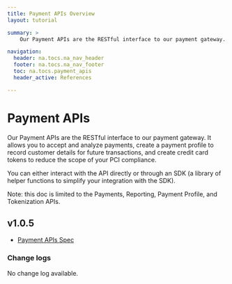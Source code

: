 ```yaml
---
title: Payment APIs Overview
layout: tutorial

summary: >
    Our Payment APIs are the RESTful interface to our payment gateway.

navigation:
  header: na.tocs.na_nav_header
  footer: na.tocs.na_nav_footer
  toc: na.tocs.payment_apis
  header_active: References

---
```


# Payment APIs
Our Payment APIs are the RESTful interface to our payment gateway. It allows you to accept and analyze payments, create a payment profile to record customer details for future transactions, and create credit card tokens to reduce the scope of your PCI compliance.

You can either interact with the API directly or through an SDK (a library of helper functions to simplify your integration with the SDK).

Note: this doc is limited to the Payments, Reporting, Payment Profile, and Tokenization APIs.

## v1.0.5

* [Payment APIs Spec](/docs/references/payment_APIs/v1-0-5)

### Change logs
No change log available.
